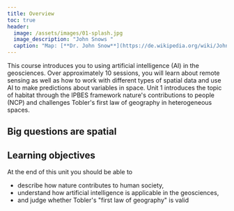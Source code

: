 ```yaml
---
title: Overview
toc: true
header:
  image: /assets/images/01-splash.jpg
  image_description: "John Snows "
  caption: "Map: [**Dr. John Snow**](https://de.wikipedia.org/wiki/John_Snow_(Mediziner)) [Wellcome Library via wikimedia](https://w.wiki/QtV)"
---
```


This course introduces you to using artificial intelligence (AI) in the geosciences. Over approximately 10 sessions, you will learn about remote sensing as well as how to work with different types of spatial data and use AI to make predictions about variables in space. Unit 1 introduces the topic of habitat through the IPBES framework nature's contributions to people (NCP) and challenges Tobler's first law of geography in heterogeneous spaces.

## Big questions are spatial


## Learning objectives
At the end of this unit you should be able to

* describe how nature contributes to human society,
* understand how artificial intelligence is applicable in the geosciences,
* and judge whether Tobler's "first law of geography" is valid

